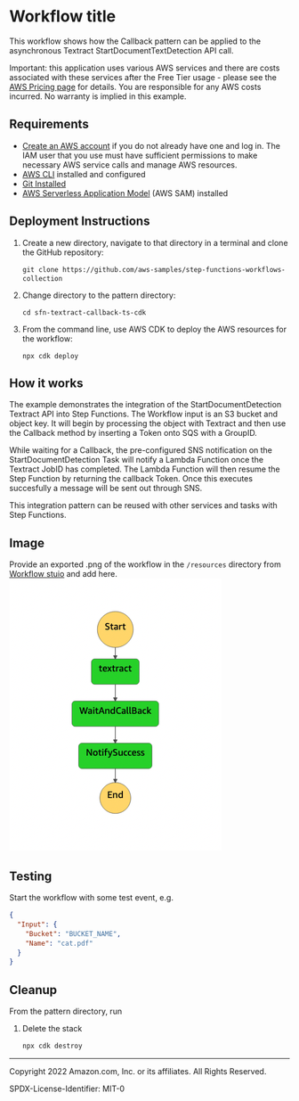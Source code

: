 # Workflow title

This workflow shows how the Callback pattern can be applied to the asynchronous Textract StartDocumentTextDetection API call.

Important: this application uses various AWS services and there are costs associated with these services after the Free Tier usage - please see the [AWS Pricing page](https://aws.amazon.com/pricing/) for details. You are responsible for any AWS costs incurred. No warranty is implied in this example.

## Requirements

* [Create an AWS account](https://portal.aws.amazon.com/gp/aws/developer/registration/index.html) if you do not already have one and log in. The IAM user that you use must have sufficient permissions to make necessary AWS service calls and manage AWS resources.
* [AWS CLI](https://docs.aws.amazon.com/cli/latest/userguide/install-cliv2.html) installed and configured
* [Git Installed](https://git-scm.com/book/en/v2/Getting-Started-Installing-Git)
* [AWS Serverless Application Model](https://docs.aws.amazon.com/serverless-application-model/latest/developerguide/serverless-sam-cli-install.html) (AWS SAM) installed

## Deployment Instructions

1. Create a new directory, navigate to that directory in a terminal and clone the GitHub repository:
    ``` 
    git clone https://github.com/aws-samples/step-functions-workflows-collection
    ```
2. Change directory to the pattern directory:
    ```
    cd sfn-textract-callback-ts-cdk
    ```
3. From the command line, use AWS CDK to deploy the AWS resources for the workflow:
    ```
    npx cdk deploy
    ```

## How it works

The example demonstrates the integration of the StartDocumentDetection Textract API into Step Functions. The Workflow input is an  S3 bucket and object key. It will begin by processing the object with Textract and then use the Callback method by inserting a Token onto SQS with a GroupID.

While waiting for a Callback, the pre-configured SNS notification on the StartDocumentDetection Task will notify a Lambda Function once the Textract JobID has completed. The Lambda Function will then resume the Step Function by returning the callback Token. Once this executes succesfully a message will be sent out through SNS. 

This integration pattern can be reused with other services and tasks with Step Functions.

## Image
Provide an exported .png of the workflow in the `/resources` directory from [Workflow stuio](https://docs.aws.amazon.com/step-functions/latest/dg/workflow-studio.html) and add here.
![image](./resources/statemachine.png)

## Testing

Start the workflow with some test event, e.g.
```json
{
  "Input": {
    "Bucket": "BUCKET_NAME",
    "Name": "cat.pdf"
  }
}
```

## Cleanup

From the pattern directory, run
 
1. Delete the stack
    ```bash
    npx cdk destroy
    ```

----
Copyright 2022 Amazon.com, Inc. or its affiliates. All Rights Reserved.

SPDX-License-Identifier: MIT-0
